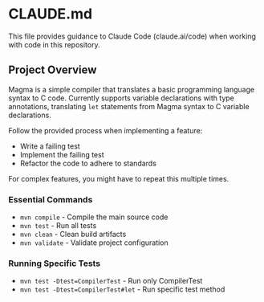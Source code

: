 # CLAUDE.md

This file provides guidance to Claude Code (claude.ai/code) when working with code in this repository.

## Project Overview

Magma is a simple compiler that translates a basic programming language syntax to C code. Currently supports variable
declarations with type annotations, translating `let` statements from Magma syntax to C variable declarations.

Follow the provided process when implementing a feature:

- Write a failing test
- Implement the failing test
- Refactor the code to adhere to standards

For complex features, you might have to repeat this multiple times.

### Essential Commands

- `mvn compile` - Compile the main source code
- `mvn test` - Run all tests
- `mvn clean` - Clean build artifacts
- `mvn validate` - Validate project configuration

### Running Specific Tests

- `mvn test -Dtest=CompilerTest` - Run only CompilerTest
- `mvn test -Dtest=CompilerTest#let` - Run specific test method